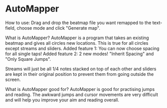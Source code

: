 # AutoMapper
How to use:
Drag and drop the beatmap file you want remapped to the text-field, choose mode and click "Generate map".

What is AutoMapper?
AutoMapper is a program that takes an existing beatmap and gives all circles new locations.
This is true for all circles except streams and sliders.
Added feature 1: You can now choose spacing for all single taps!
Added feature 2: 2 new modes! "Inherit Spacing" and "Only Square Jumps".

Streams will just be all 1/4 notes stacked on top of each other and sliders are kept
in their original position to prevent them from going outside the screen.

What is AutoMapper good for?
AutoMapper is good for practising jumps and reading. The awkward jumps and cursor movements
are very difficult and will help you improve your aim and reading overall. 
